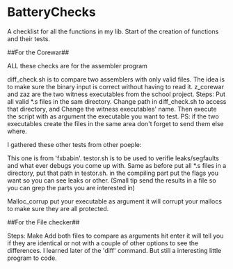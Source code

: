 # BatteryChecks
A checklist for all the functions in my lib.
Start of the creation of functions and their tests.


##For the Corewar##

ALL these checks are for the assembler program

diff_check.sh is to compare two assemblers with only valid files. The idea is to make sure the binary input is correct without having to read it.
z_corewar and zaz are the two witness executables from the school project.
Steps:
	Put all valid *.s files in the sam directory.
	Change path in diff_check.sh to access that directory, and Change the witness executables' name.
	Then execute the script with as argument the executable you want to test.
PS: if the two executables create the files in the same area don't forget to send them else where.
 
I gathered these other tests from other poeple:

This one is from 'fxbabin'.
testor.sh is to be used to verifie leaks/segfaults and what ever debugs you come up with.
	Same as before put all *.s files in a directory, put that path in testor.sh.
	in the compiling part put the flags you want so you can see leaks or other.
(Small tip send the results in a file so you can grep the parts you are interested in)

Malloc_corrup put your executable as argument it will corrupt your mallocs to make sure they are all protected.

##For the File checker##

Steps:
	Make
	Add both files to compare as arguments hit enter
	it will tell you if they are identical or not with a couple of other options to see the differences.
	I learned later of the 'diff' command. But still a interesting little program to code.

